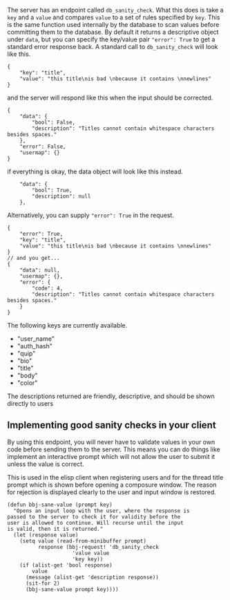 The server has an endpoint called `db_sanity_check`. What this does is take
a `key` and a `value` and compares `value` to a set of rules specified by
`key`. This is the same function used internally by the database to scan
values before committing them to the database. By default it returns a
descriptive object under `data`, but you can specify the key/value pair
`"error": True` to get a standard error response back. A standard call
to `db_sanity_check` will look like this.

```
{
    "key": "title",
    "value": "this title\nis bad \nbecause it contains \nnewlines"
}
```

and the server will respond like this when the input should be corrected.

```
{
    "data": {
        "bool": False,
        "description": "Titles cannot contain whitespace characters besides spaces."
    },
    "error": False,
    "usermap": {}
}
```

if everything is okay, the data object will look like this instead.

```
    "data": {
        "bool": True,
        "description": null
    },
```

Alternatively, you can supply `"error": True` in the request.

```
{
    "error": True,
    "key": "title",
    "value": "this title\nis bad \nbecause it contains \nnewlines"
}
// and you get...
{
    "data": null,
    "usermap": {},
    "error": {
        "code": 4,
        "description": "Titles cannot contain whitespace characters besides spaces."
    }
}
```

The following keys are currently available.

  * "user_name"
  * "auth_hash"
  * "quip"
  * "bio"
  * "title"
  * "body"
  * "color"

The descriptions returned are friendly, descriptive, and should be shown
directly to users

## Implementing good sanity checks in your client

By using this endpoint, you will never have to validate values in your
own code before sending them to the server. This means you can do things
like implement an interactive prompt which will not allow the user to
submit it unless the value is correct.

This is used in the elisp client when registering users and for the thread
title prompt which is shown before opening a composure window. The reason
for rejection is displayed clearly to the user and input window is restored.

```
(defun bbj-sane-value (prompt key)
  "Opens an input loop with the user, where the response is
passed to the server to check it for validity before the
user is allowed to continue. Will recurse until the input
is valid, then it is returned."
  (let (response value)
    (setq value (read-from-minibuffer prompt)
          response (bbj-request! 'db_sanity_check
                     'value value
                     'key key))
    (if (alist-get 'bool response)
        value
      (message (alist-get 'description response))
      (sit-for 2)
      (bbj-sane-value prompt key))))
```
